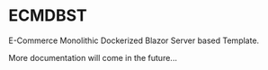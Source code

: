 # ECMDBST
E-Commerce Monolithic Dockerized Blazor Server based Template.

More documentation will come in the future...

